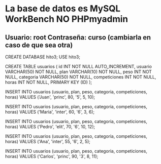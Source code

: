 # La base de datos es MySQL WorkBench NO PHPmyadmin
## Usuario: root Contraseña: curso (cambiarla en caso de que sea otra)

CREATE DATABASE hito3;
USE hito3;

CREATE TABLE usuarios ( 
id INT NOT NULL AUTO_INCREMENT, 
usuario VARCHAR(50) NOT NULL, 
plan VARCHAR(10) NOT NULL, 
peso INT NOT NULL, 
categoria VARCHAR(50) NOT NULL, 
competiciones INT NOT NULL, 
horas INT NOT NULL, PRIMARY KEY (ID) 
);

INSERT INTO usuarios (usuario, plan, peso, categoria, competiciones, horas)
VALUES ('Juan', 'princ', 80, '5', 5, 10);

INSERT INTO usuarios (usuario, plan, peso, categoria, competiciones, horas)
VALUES ('Maria', 'inter', 60, '6', 3, 6);

INSERT INTO usuarios (usuario, plan, peso, categoria, competiciones, horas)
VALUES ('Pedro', 'elit', 70, '6', 10, 12);

INSERT INTO usuarios (usuario, plan, peso, categoria, competiciones, horas)
VALUES ('Ana', 'inter', 55, '6', 2, 5);

INSERT INTO usuarios (usuario, plan, peso, categoria, competiciones, horas)
VALUES ('Carlos', 'princ', 90, '3', 8, 11);

